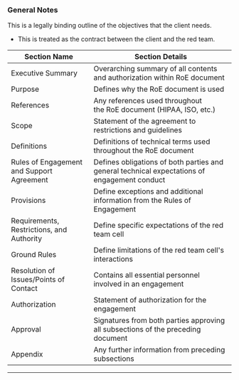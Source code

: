 ### General Notes

This is a legally binding outline of the objectives that the client needs.

- This is treated as the contract between the client and the red team.

|**Section Name**|**Section Details**|
|---|---|
|Executive Summary|Overarching summary of all contents and authorization within RoE document|
|Purpose|Defines why the RoE document is used|
|References|Any references used throughout the RoE document (HIPAA, ISO, etc.)|
|Scope|Statement of the agreement to restrictions and guidelines|
|Definitions|Definitions of technical terms used throughout the RoE document|
|Rules of Engagement and Support Agreement|Defines obligations of both parties and general technical expectations of engagement conduct|
|Provisions|Define exceptions and additional information from the Rules of Engagement|
|Requirements, Restrictions, and Authority|Define specific expectations of the red team cell|
|Ground Rules|Define limitations of the red team cell's interactions|
|Resolution of Issues/Points of Contact|Contains all essential personnel involved in an engagement|
|Authorization|Statement of authorization for the engagement|
|Approval|Signatures from both parties approving all subsections of the preceding document|
|Appendix|Any further information from preceding subsections|

---
